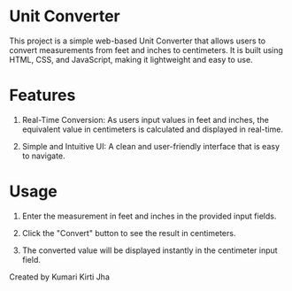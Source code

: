 # Unit Converter

This project is a simple web-based Unit Converter that allows users to convert measurements from feet and inches to centimeters. It is built using HTML, CSS, and JavaScript, making it lightweight and easy to use.

# Features

1. Real-Time Conversion: As users input values in feet and inches, the equivalent value in centimeters is calculated and displayed in real-time.

2. Simple and Intuitive UI: A clean and user-friendly interface that is easy to navigate.

# Usage
1. Enter the measurement in feet and inches in the provided input fields.

2. Click the "Convert" button to see the result in centimeters.

3. The converted value will be displayed instantly in the centimeter input field.

Created by Kumari Kirti Jha